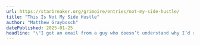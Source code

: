 ```yaml
---
url: https://starbreaker.org/grimoire/entries/not-my-side-hustle/
title: "This Is Not My Side Hustle"
author: "Matthew Graybosch"
datePublished: 2025-01-25
headline: "\"I got an email from a guy who doesn’t understand why I’d run a website without trying to monetize it. My response became a manifesto.\""
---
```

